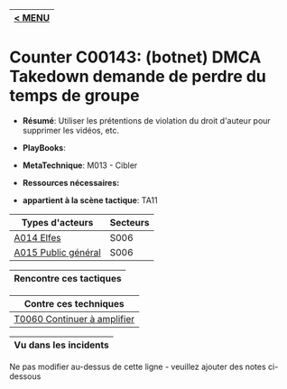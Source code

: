 |[< MENU](../README.md)|
|---|
# Counter C00143: (botnet) DMCA Takedown demande de perdre du temps de groupe

* **Résumé**: Utiliser les prétentions de violation du droit d'auteur pour supprimer les vidéos, etc.

* **PlayBooks**:

* **MetaTechnique**: M013 - Cibler

* **Ressources nécessaires:**

* **appartient à la scène tactique**: TA11


|Types d'acteurs |Secteurs |
|----------- |------- |
|[A014 Elfes](../../generated_pages/actortypes/A014.md) |S006 |
|[A015 Public général](../../generated_pages/actortypes/A015.md) |S006 |



|Rencontre ces tactiques |
|---------------------- |



|Contre ces techniques |
|------------------------- |
|[T0060 Continuer à amplifier](../../generated_pages/techniques/T0060.md) |



|Vu dans les incidents |
|----------------- |


Ne pas modifier au-dessus de cette ligne - veuillez ajouter des notes ci-dessous